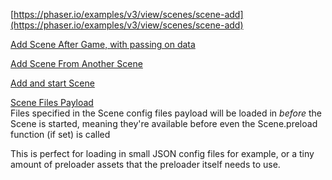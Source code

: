 [https://phaser.io/examples/v3/view/scenes/scene-add](https://phaser.io/examples/v3/view/scenes/scene-add)   

[Add Scene After Game, with passing on data](https://phaser.io/examples/v3/view/scenes/add-scene-after-game)   

[Add Scene From Another Scene](https://phaser.io/examples/v3/view/scenes/add-scene-from-another-scene)   

[Add and start Scene](https://phaser.io/examples/v3/view/scenes/scene-add-manual-start)

[Scene Files Payload](https://phaser.io/examples/v3/view/scenes/scene-files-payload)   
Files specified in the Scene config files payload
will be loaded in *before* the Scene is started,
meaning they're available before even the Scene.preload function (if set) is called

This is perfect for loading in small JSON config files for example,
or a tiny amount of preloader assets that the preloader itself needs to use.